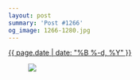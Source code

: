 ```yaml
---
layout: post
summary: 'Post #1266'
og_image: 1266-1280.jpg
---
```


<p>
 <time>
  <a href="/1266">
   {{ page.date | date: "%B %-d, %Y" }}
  </a>
 </time>
 <a href="/1266">
  <figure data-taken="1/9/2021">
   <img sizes="(min-width: 700px) 50vw, calc(100vw - 2rem)" src="{{ site.assets_url }}/1266-640.jpg" srcset="{{ site.assets_url }}/1266-320.jpg 320w, {{ site.assets_url }}/1266-640.jpg 640w, {{ site.assets_url }}/1266-960.jpg 960w, {{ site.assets_url }}/1266-1280.jpg 1280w"/>
  </figure>
 </a>
</p>
